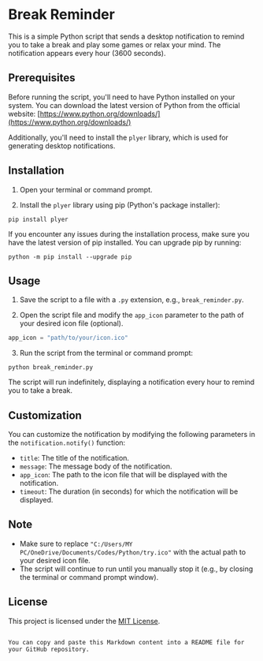 # Break Reminder

This is a simple Python script that sends a desktop notification to remind you to take a break and play some games or relax your mind. The notification appears every hour (3600 seconds).

## Prerequisites

Before running the script, you'll need to have Python installed on your system. You can download the latest version of Python from the official website: [https://www.python.org/downloads/](https://www.python.org/downloads/)

Additionally, you'll need to install the `plyer` library, which is used for generating desktop notifications.

## Installation

1. Open your terminal or command prompt.

2. Install the `plyer` library using pip (Python's package installer):

```
pip install plyer
```

If you encounter any issues during the installation process, make sure you have the latest version of pip installed. You can upgrade pip by running:

```
python -m pip install --upgrade pip
```

## Usage

1. Save the script to a file with a `.py` extension, e.g., `break_reminder.py`.

2. Open the script file and modify the `app_icon` parameter to the path of your desired icon file (optional).

```python
app_icon = "path/to/your/icon.ico"
```

3. Run the script from the terminal or command prompt:

```
python break_reminder.py
```

The script will run indefinitely, displaying a notification every hour to remind you to take a break.

## Customization

You can customize the notification by modifying the following parameters in the `notification.notify()` function:

- `title`: The title of the notification.
- `message`: The message body of the notification.
- `app_icon`: The path to the icon file that will be displayed with the notification.
- `timeout`: The duration (in seconds) for which the notification will be displayed.

## Note

- Make sure to replace `"C:/Users/MY PC/OneDrive/Documents/Codes/Python/try.ico"` with the actual path to your desired icon file.
- The script will continue to run until you manually stop it (e.g., by closing the terminal or command prompt window).

## License

This project is licensed under the [MIT License](LICENSE).
```

You can copy and paste this Markdown content into a README file for your GitHub repository.
